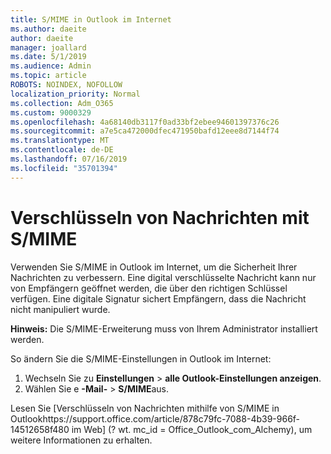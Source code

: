 ```yaml
---
title: S/MIME in Outlook im Internet
ms.author: daeite
author: daeite
manager: joallard
ms.date: 5/1/2019
ms.audience: Admin
ms.topic: article
ROBOTS: NOINDEX, NOFOLLOW
localization_priority: Normal
ms.collection: Adm_O365
ms.custom: 9000329
ms.openlocfilehash: 4a68140db3117f0ad33bf2ebee94601397376c26
ms.sourcegitcommit: a7e5ca472000dfec471950bafd12eee8d7144f74
ms.translationtype: MT
ms.contentlocale: de-DE
ms.lasthandoff: 07/16/2019
ms.locfileid: "35701394"
---
```

# <a name="encrypt-messages-using-smime"></a>Verschlüsseln von Nachrichten mit S/MIME

Verwenden Sie S/MIME in Outlook im Internet, um die Sicherheit Ihrer Nachrichten zu verbessern. Eine digital verschlüsselte Nachricht kann nur von Empfängern geöffnet werden, die über den richtigen Schlüssel verfügen. Eine digitale Signatur sichert Empfängern, dass die Nachricht nicht manipuliert wurde.

**Hinweis:** Die S/MIME-Erweiterung muss von Ihrem Administrator installiert werden.

So ändern Sie die S/MIME-Einstellungen in Outlook im Internet:

1. Wechseln Sie zu **Einstellungen** > **alle Outlook-Einstellungen anzeigen**.
2. Wählen Sie e **-Mail-** > **S/MIME**aus.

Lesen Sie [Verschlüsseln von Nachrichten mithilfe von S/MIME in Outlookhttps://support.office.com/article/878c79fc-7088-4b39-966f-14512658f480 im Web] (? wt. mc_id = Office_Outlook_com_Alchemy), um weitere Informationen zu erhalten.